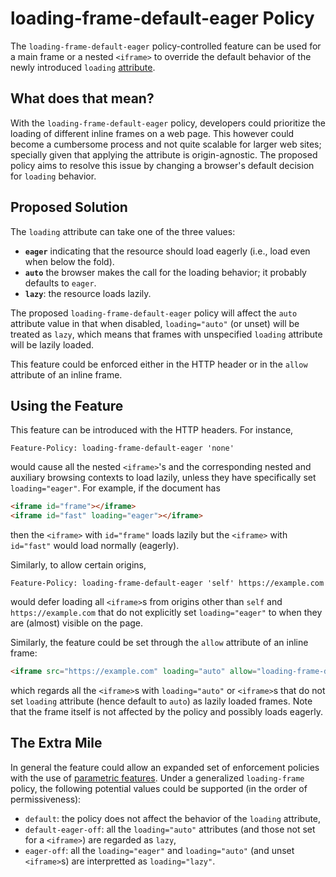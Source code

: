 loading-frame-default-eager Policy
===========

The `loading-frame-default-eager` policy-controlled feature can be used for a main frame or a nested
`<iframe>` to override the default behavior of the newly
introduced `loading` [attribute](https://github.com/whatwg/html/pull/3752).

What does that mean?
------------
With the `loading-frame-default-eager` policy, developers could prioritize the loading of different inline frames on a web page. This however could become a cumbersome process and not quite scalable for larger
web sites; specially given that applying the attribute is origin-agnostic. The proposed policy aims to resolve
this issue by changing a browser's default decision for `loading` behavior.

Proposed Solution
------------
The `loading` attribute can take one of the three values:
  * **`eager`** indicating that the resource should load eagerly (i.e., load even when below the fold).
  * **`auto`** the browser makes the call for the loading behavior; it probably defaults to `eager`.
  * **`lazy`**: the resource loads lazily.

The proposed `loading-frame-default-eager` policy will affect the `auto` attribute value in that when disabled, `loading="auto"` (or unset) will be treated as `lazy`, which means that frames with unspecified `loading` attribute will be lazily loaded.
  
This feature could be enforced either in the HTTP header or in the `allow` attribute of an inline frame.

Using the Feature
-------------

This feature can be introduced with the HTTP headers. For instance,
```HTTP
Feature-Policy: loading-frame-default-eager 'none'
```
would cause all the nested `<iframe>`'s and the corresponding nested and auxiliary browsing contexts to load lazily, unless they have specifically set `loading="eager"`. For example, if the document has
```HTML
<iframe id="frame"></iframe>
<iframe id="fast" loading="eager"></iframe>
```
then the `<iframe>` with `id="frame"` loads lazily but the `<iframe>` with `id="fast"` would load normally (eagerly).

Similarly, to allow certain origins,
```HTTP
Feature-Policy: loading-frame-default-eager 'self' https://example.com
```
would defer loading  all `<iframe>`s from origins other than `self` and `https://example.com` that do not explicitly set `loading="eager"`  to when they are (almost) visible on the page. 

Similarly, the feature could be set through the `allow` attribute of an inline frame:
```HTML
<iframe src="https://example.com" loading="auto" allow="loading-frame-default-eager 'none'"></iframe>
```
which regards all the `<iframe>`s with `loading="auto"` or `<iframe>`s that do not set `loading` attribute (hence default to `auto`) as lazily loaded frames. Note that the frame itself is not affected by the policy and possibly loads eagerly.

The Extra Mile
-----------
In general the feature could allow an expanded set of enforcement policies with the use of [parametric features](https://github.com/WICG/feature-policy/issues/163). Under a generalized `loading-frame` policy, the following potential values could be supported (in the order of permissiveness):
  * `default`: the policy does not affect the behavior of the `loading` attribute,
  * `default-eager-off`: all the `loading="auto"` attributes (and those not set for a `<iframe>`) are regarded as `lazy`,
  * `eager-off`: all the `loading="eager"` and `loading="auto"` (and unset `<iframe>`s) are interpretted as `loading="lazy"`.
 
